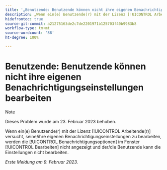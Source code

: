 ```yaml
---
title: '„Benutzende: Benutzende können nicht ihre eigenen Benachrichtigungseinstellungen bearbeiten“'
description: „Wenn ein(e) Benutzende(r) mit der Lizenz [!UICONTROL Arbeitende(r)] versucht, seine/ihre eigenen Benachrichtigungseinstellungen zu bearbeiten, werden die [!UICONTROL Benachrichtigungsoptionen] im Fenster [!UICONTROL Bearbeiten] nicht angezeigt und der/die Benutzende kann die Einstellungen nicht bearbeiten.“
hidefromtoc: true
source-git-commit: a21275163de2c7de2201971b125703f40b9983b8
workflow-type: tm+mt
source-wordcount: '88'
ht-degree: 100%

---
```



# Benutzende: Benutzende können nicht ihre eigenen Benachrichtigungseinstellungen bearbeiten

>[!NOTE]
>
>Dieses Problem wurde am 23. Februar 2023 behoben.

Wenn ein(e) Benutzende(r) mit der Lizenz [!UICONTROL Arbeitende(r)] versucht, seine/ihre eigenen Benachrichtigungseinstellungen zu bearbeiten, werden die [!UICONTROL Benachrichtigungsoptionen] im Fenster [!UICONTROL Bearbeiten] nicht angezeigt und der/die Benutzende kann die Einstellungen nicht bearbeiten.

_Erste Meldung am 9. Februar 2023._

